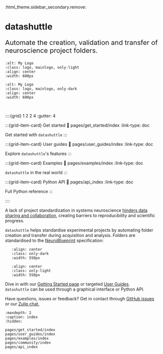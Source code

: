 :html_theme.sidebar_secondary.remove:

# **datashuttle**

<p style="text-align: left; font-size: 22px;">Automate the creation, validation and transfer of neuroscience project folders.</p>

```{image} _static/datashuttle-overview-light.png
:alt: My Logo
:class: logo, mainlogo, only-light
:align: center
:width: 600px
```
```{image} _static/datashuttle-overview-dark.png
:alt: My Logo
:class: logo, mainlogo, only-dark
:align: center
:width: 600px
```
<br>


::::{grid} 1 2 2 4
:gutter: 4


:::{grid-item-card} Get started
:link: pages/get_started/index
:link-type: doc

Get started with ``datashuttle``
:::


:::{grid-item-card} User guides
:link: pages/user_guides/index
:link-type: doc

Explore ``datashuttle``'s features
:::

:::{grid-item-card} Examples
:link: pages/examples/index
:link-type: doc

``datashuttle`` in the real world
:::

:::{grid-item-card} Python API
:link: pages/api_index
:link-type: doc

Full Python reference
:::

::::

A lack of project standardization in systems neuroscience
[hinders data sharing and collaboration](https://neuroinformatics.dev/blog/neuroblueprint.html),
creating barriers to reproducibility and scientific progress.


``datashuttle`` helps standardise experimental
projects by automating folder creation and transfer
during acquisition and analysis. Folders are standardised to the
[NeuroBlueprint](https://neuroblueprint.neuroinformatics.dev) specification:

```{image} /_static/NeuroBlueprint_project_tree_dark.png
   :align: center
   :class: only-dark
   :width: 550px
```
```{image} /_static/NeuroBlueprint_project_tree_light.png
   :align: center
   :class: only-light
   :width: 550px
```

Dive in with our [Getting Started page](pages/get_started/index)
or targeted [User Guides](pages/user_guides/index).  \
``datashuttle`` can be used through a graphical interface or Python API.

Have questions, issues or feedback? Get in contact through
[GitHub issues](https://github.com/neuroinformatics-unit/datashuttle/issues)
or our
[Zulip chat.](https://neuroinformatics.zulipchat.com/#narrow/stream/405999-DataShuttle)

```{toctree}
:maxdepth: 2
:caption: index
:hidden:

pages/get_started/index
pages/user_guides/index
pages/examples/index
pages/community/index
pages/api_index
```
